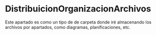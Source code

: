 # DistribuicionOrganizacionArchivos
Este apartado es como un tipo de de carpeta donde iré almacenando los archivos por apartados, como diagramas, planificaciones, etc.
